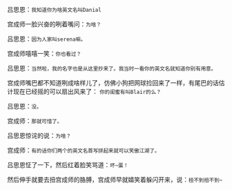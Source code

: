 吕思恩：`我知道你为啥英文名叫Danial`

宫成师一脸兴奋的咧着嘴问：`为啥？`

吕思恩：`因为人家叫serena嘛。`

宫成师嘻嘻一笑：`你也看过？`

吕思恩：`当然啦，我的名字也是从这里抄来了。我当时一看你的英文名就知道你别有用意。`

宫成师嘴巴都不知道咧成啥样儿了，仿佛小狗把网球捡回来了一样，有尾巴的话估计现在已经摇的可以扇出风来了：
`你的闺蜜有叫Blair的么？`

吕思恩：`没。`

宫成师：`那就可惜了。`

吕思恩惊诧的说：`为啥？`

宫成师：`有的话你们两个的英文名首写拼起来就可以笑傲江湖了。`

吕思恩怔了一下，然后红着脸笑骂道：`坏~蛋！`

然后伸手就要去扭宫成师的胳膊，宫成师早就嬉笑着躲闪开来，说：`扭不到扭不到~`
